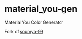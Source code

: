 # material_you-gen
Material You Color Generator

Fork of [soumya-99](https://github.com/soumya-99/material-you-color-picker)
